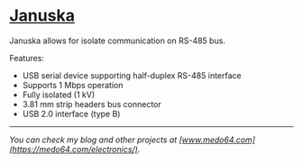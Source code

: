 [Januska](https://medo64.com/januska/)
======================================

Januska allows for isolate communication on RS-485 bus.

Features:
* USB serial device supporting half-duplex RS-485 interface
* Supports 1 Mbps operation
* Fully isolated (1 kV)
* 3.81 mm strip headers bus connector
* USB 2.0 interface (type B)

---
*You can check my blog and other projects at [www.medo64.com](https://medo64.com/electronics/).*
